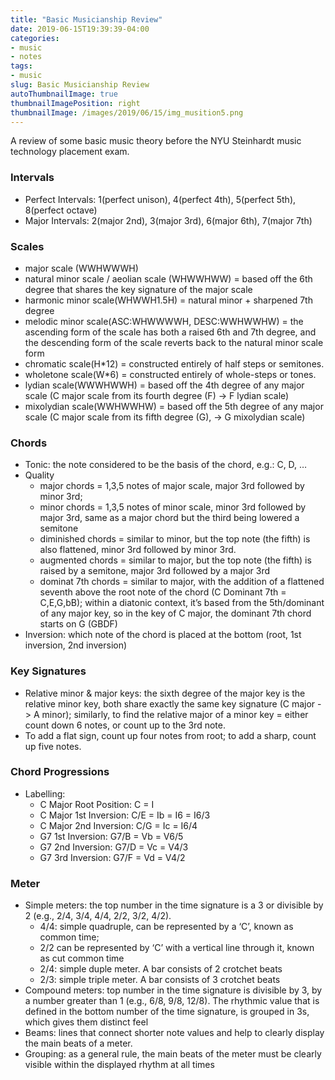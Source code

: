 ```yaml
---
title: "Basic Musicianship Review"
date: 2019-06-15T19:39:39-04:00
categories:
- music
- notes
tags:
- music
slug: Basic Musicianship Review
autoThumbnailImage: true
thumbnailImagePosition: right
thumbnailImage: /images/2019/06/15/img_musition5.png
---
```


A review of some basic music theory before the NYU Steinhardt music technology placement exam.
<!--more-->

### Intervals

* Perfect Intervals: 1(perfect unison), 4(perfect 4th), 5(perfect 5th), 8(perfect octave)
* Major Intervals: 2(major 2nd), 3(major 3rd), 6(major 6th), 7(major 7th)

### Scales

* major scale (WWHWWWH)
* natural minor scale / aeolian scale (WHWWHWW) = based off the 6th degree that shares the key signature of the major scale
* harmonic minor scale(WHWWH1.5H) = natural minor + sharpened 7th degree
* melodic minor scale(ASC:WHWWWWH, DESC:WWHWWHW) =  the ascending form of the scale has both a raised 6th and 7th degree, and the descending form of the scale reverts back to the natural minor scale form
* chromatic scale(H*12) = constructed entirely of half steps or semitones.
* wholetone scale(W*6) = constructed entirely of whole-steps or tones.
* lydian scale(WWWHWWH) = based off the 4th degree of any major scale (C major scale from its fourth degree (F) -> F lydian scale)
* mixolydian scale(WWHWWHW) = based off the 5th degree of any major scale (C major scale from its fifth degree (G), -> G mixolydian scale)

### Chords

* Tonic: the note considered to be the basis of the chord, e.g.: C, D, …
* Quality
    * major chords = 1,3,5 notes of major scale, major 3rd followed by minor 3rd; 
    * minor chords = 1,3,5 notes of minor scale, minor 3rd followed by major 3rd, same as a major chord but the third being lowered a semitone
    * diminished chords = similar to minor, but the top note (the fifth) is also flattened, minor 3rd followed by minor 3rd.
    * augmented chords = similar to major, but the top note (the fifth) is raised by a semitone, major 3rd followed by a major 3rd
    * dominat 7th chords = similar to major, with the addition of a flattened seventh above the root note of the chord (C Dominant 7th = C,E,G,bB); within a diatonic context, it’s based from the 5th/dominant of any major key, so in the key of C major, the dominant 7th chord starts on G (GBDF)
* Inversion: which note of the chord is placed at the bottom (root, 1st inversion, 2nd inversion)

### Key Signatures

* Relative minor & major keys: the sixth degree of the major key is the relative minor key, both share exactly the same key signature (C major -> A minor); similarly, to find the relative major of a minor key = either count down 6 notes, or count up to the 3rd note.
* To add a flat sign, count up four notes from root; to add a sharp, count up five notes.

### Chord Progressions

* Labelling: 
    * C Major Root Position: C = I
    * C Major 1st Inversion: C/E = Ib = I6 = I6/3
    * C Major 2nd Inversion: C/G = Ic = I6/4
    * G7 1st Inversion: G7/B = Vb = V6/5
    * G7 2nd Inversion: G7/D = Vc = V4/3
    * G7 3rd Inversion: G7/F = Vd = V4/2

### Meter

* Simple meters: the top number in the time signature is a 3 or divisible by 2 (e.g., 2/4, 3/4, 4/4, 2/2, 3/2, 4/2). 
    * 4/4: simple quadruple, can be represented by a ‘C’, known as common time; 
    * 2/2 can be represented by ‘C’ with a vertical line through it, known as cut common time
    * 2/4: simple duple meter. A bar consists of 2 crotchet beats
    * 2/3: simple triple meter. A bar consists of 3 crotchet beats
* Compound meters: top number in the time signature is divisible by 3, by a number greater than 1 (e.g., 6/8, 9/8, 12/8). The rhythmic value that is defined in the bottom number of the time signature, is grouped in 3s, which gives them distinct feel
* Beams: lines that connect shorter note values and help to clearly display the main beats of a meter.
* Grouping: as a general rule, the main beats of the meter must be clearly visible within the displayed rhythm at all times
